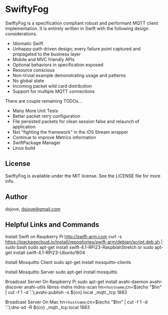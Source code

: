 # SwiftyFog

SwiftyFog is a specification compliant robust and performant MQTT client implementation. It is entirely written in Swift with the following design considerations.
* Idiomatic Swift
* Unhappy-path driven design; every failure point captured and propagated to the business layer
* Mobile and MVC friendly APIs
* Optional behaviors in specification exposed
* Resource conscious
* Non-trivial example demonstrating usage and patterns
* No global state
* Incoming packet wild card distribution
* Support for multiple MQTT connections

There are couple remaining TODOs...
* Many More Unit Tests
* Better packet retry configuration
* File persisted packets for clean session false and relaunch of application
* Not "fighting the framework" in the iOS Stream wrapper
* Continue to improve Metrics information
* SwiftPackage Manager
* Linux build

## License
SwiftyFog is available under the MIT license. See the LICENSE file for more info.

## Author
dsjove, dsjove@gmail.com

## Helpful Links and Commands
Install Swift on Raspberry Pi
http://swift-arm.com
curl -s https://packagecloud.io/install/repositories/swift-arm/debian/script.deb.sh | sudo bash
sudo apt-get install swift-4.1-RPi23-RaspbianStretch
or
sudo apt-get install swift-4.1-RPi23-Ubuntu1604

Install Mosquitto Client
sudo apt-get install mosquitto-clients

Install Mosquitto Server
sudo apt-get install mosquitto

Broadcast Server On Raspberry Pi
sudo apt-get install avahi-daemon avahi-discover avahi-utils libnss-mdns mdns-scan
hn=`hostname`;cn=$(echo "$hn" | cut -f 1 -d '.');avahi-publish -s ${cn}.local _mqtt._tcp 1883

Broadcast Server On Mac
hn=`hostname`;cn=$(echo "$hn" | cut -f 1 -d '.');dns-sd -R ${cn} _mqtt._tcp local 1883
